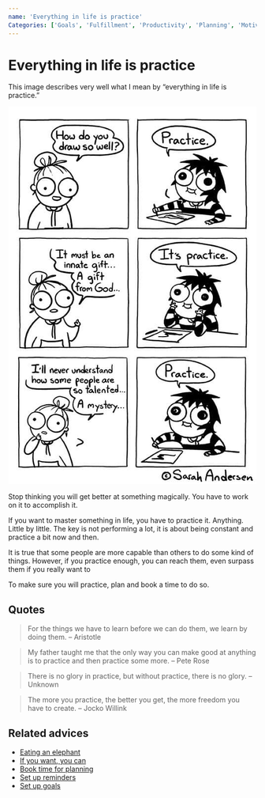 ```yaml
---
name: 'Everything in life is practice'
Categories: ['Goals', 'Fulfillment', 'Productivity', 'Planning', 'Motivation', 'Practice', 'Success', 'Improvement', 'Growth']
---
```

# Everything in life is practice
 
This image describes very well what I mean by “everything in life is practice.”
 
![Practice by Sarah Andersen](./assets/sarah_andersen_practice.jpg)
 
Stop thinking you will get better at something magically. You have to work on it to accomplish it.
 
If you want to master something in life, you have to practice it. Anything. Little by little. The key is not performing a lot, it is about being constant and practice a bit now and then.
 
It is true that some people are more capable than others to do some kind of things. However, if you practice enough, you can reach them, even surpass them if you really want to
 
To make sure you will practice, plan and book a time to do so.

## Quotes
 
> For the things we have to learn before we can do them, we learn by doing them. – Aristotle
 
> My father taught me that the only way you can make good at anything is to practice and then practice some more. – Pete Rose
 
> There is no glory in practice, but without practice, there is no glory. – Unknown
 
> The more you practice, the better you get, the more freedom you have to create. – Jocko Willink

## Related advices
 
- [Eating an elephant](Eating%20an%20elephant/index.md)
- [If you want, you can](If%20you%20want,%20you%20can/index.md)
- [Book time for planning](Book%20time%20for%20planning/index.md)
- [Set up reminders](Set%20up%20reminders/index.md)
- [Set up goals](Set%20up%20goals/index.md)